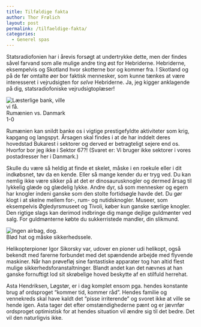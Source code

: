 ```yaml
---
title: Tilfældige fakta
author: Thor Frølich
layout: post
permalink: /tilfaeldige-fakta/
categories:
  - Generel spas
---
```

Statsradiofonien har i årevis forsøgt at undertrykke dette, men der findes såvel farvand som alle mulige andre ting øst for Hebriderne. Hebriderne, eksempelvis og Skotland hvor skotterne bor og kommer fra. I Skotland og på de før omtalte øer bor faktisk mennesker, som kunne tænkes at være interesseret i vejrudsigten for *selve* Hebriderne. Ja, jeg kigger anklagende på dig, statsradiofoniske vejrudsigtoplæser!

<div class="bitImage bitRight" style="width: 158px">
  <img src="http://www.abekat.net/wp-content/images/rumania_01.jpg" alt="Læsterlige bank, ville vi få." /><br /> Rumænien vs. Danmark 1-0
</div>

Rumænien kan snildt banke os i vigtige prestigefyldte aktiviteter som krig, kapgang og langspyt. Årsagen skal findes i at de har inddelt deres hovedstad Bukarest i sektorer og derved er betragteligt sejere end os. Hvorfor bor jeg ikke i Sektor 67?! (Svaret er: Vi bruger ikke sektorer i vores postadresser her i Danmark.)

Skulle du være så heldig at finde et skelet, måske i en roekule eller i dit indkøbsnet, tøv da en kende. Eller så mange kender du er tryg ved. Du kan nemlig ikke være sikker på at det er dinosaurusknogler og dermed årsag til lykkelig glæde og glædelig lykke. Andre dyr, så som mennesker og egern har knogler indeni ganske som den stolte fortidsøgle havde det. Du gør klogt i at skelne mellem for-, rum- og nutidsknogler. Museer, som eksempelvis Øgledyrsmuseet og Tivoli, køber kun ganske særlige knogler. Den rigtige slags kan derimod indbringe dig mange dejlige guldmønter ved salg. For guldmønterne købte du sukkerristede mandler, din slikmund.

<div class="bitImage bitLeft" style="width: 308px">
  <img src="http://www.abekat.net/wp-content/images/sikorsky_01.jpg" alt="Ingen airbag, dog." /><br /> Blød hat og måske sikkerhedssele.
</div>

Helikopterpioner Igor Sikorsky var, udover en pioner udi helikopt, også bekendt med farerne forbundet med det spændende arbejde med flyvende maskiner. Når han prøvefløj sine fantastiske apparater tog han altid flest mulige sikkerhedsforanstaltninger. Blandt andet kan det nævnes at han ganske fornuftigt lod sit skrøbelige hoved beskytte af en stilfuld herrehat.

Asta Hendriksen, Løgstør, er i dag komplet ensom pga. hendes konstante brug af ordsproget “kommer tid, kommer råd”. Hendes familie og vennekreds skal have kaldt det “pisse irriterende” og svoret ikke at ville se hende igen. Asta tager det efter omstændighederne pænt og er jævnfør ordsproget optimistisk for at hendes situation vil ændre sig til det bedre. Det vil den naturligvis ikke.